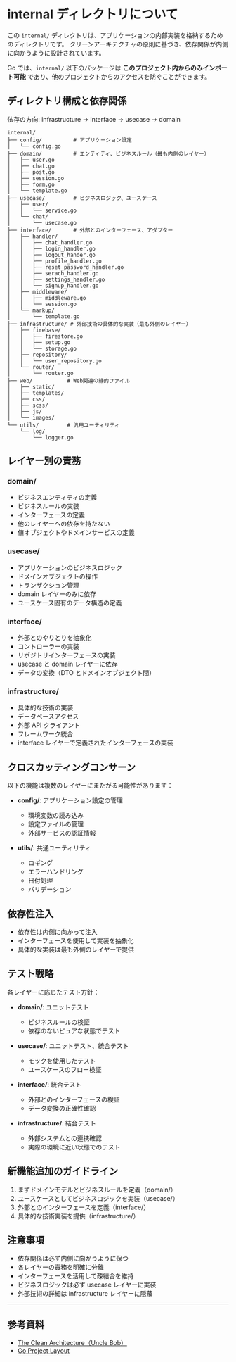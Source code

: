 # internal ディレクトリについて

この `internal/` ディレクトリは、アプリケーションの内部実装を格納するためのディレクトリです。
クリーンアーキテクチャの原則に基づき、依存関係が内側に向かうように設計されています。

Go では、`internal/` 以下のパッケージは **このプロジェクト内からのみインポート可能** であり、他のプロジェクトからのアクセスを防ぐことができます。

## ディレクトリ構成と依存関係

依存の方向: infrastructure → interface → usecase → domain

```
internal/
├── config/          # アプリケーション設定
│   └── config.go
├── domain/          # エンティティ、ビジネスルール（最も内側のレイヤー）
│   ├── user.go
│   ├── chat.go
│   ├── post.go
│   ├── session.go
│   ├── form.go
│   └── template.go
├── usecase/         # ビジネスロジック、ユースケース
│   ├── user/
│   │   └── service.go
│   └── chat/
│       └── usecase.go
├── interface/       # 外部とのインターフェース、アダプター
│   ├── handler/
│   │   ├── chat_handler.go
│   │   ├── login_handler.go
│   │   ├── logout_hander.go
│   │   ├── profile_handler.go
│   │   ├── reset_password_handler.go
│   │   ├── serach_handler.go
│   │   ├── settings_handler.go
│   │   └── signup_handler.go
│   ├── middleware/
│   │   ├── middleware.go
│   │   └── session.go
│   └── markup/
│       └── template.go
├── infrastructure/ # 外部技術の具体的な実装（最も外側のレイヤー）
│   ├── firebase/
│   │   ├── firestore.go
│   │   ├── setup.go
│   │   └── storage.go
│   ├── repository/
│   │   └── user_repository.go
│   └── router/
│       └── router.go
├── web/           # Web関連の静的ファイル
│   ├── static/
│   ├── templates/
│   ├── css/
│   ├── scss/
│   ├── js/
│   └── images/
└── utils/         # 汎用ユーティリティ
    └── log/
        └── logger.go
```

## レイヤー別の責務

### domain/

- ビジネスエンティティの定義
- ビジネスルールの実装
- インターフェースの定義
- 他のレイヤーへの依存を持たない
- 値オブジェクトやドメインサービスの定義

### usecase/

- アプリケーションのビジネスロジック
- ドメインオブジェクトの操作
- トランザクション管理
- domain レイヤーのみに依存
- ユースケース固有のデータ構造の定義

### interface/

- 外部とのやりとりを抽象化
- コントローラーの実装
- リポジトリインターフェースの実装
- usecase と domain レイヤーに依存
- データの変換（DTO とドメインオブジェクト間）

### infrastructure/

- 具体的な技術の実装
- データベースアクセス
- 外部 API クライアント
- フレームワーク統合
- interface レイヤーで定義されたインターフェースの実装

## クロスカッティングコンサーン

以下の機能は複数のレイヤーにまたがる可能性があります：

- **config/**: アプリケーション設定の管理

  - 環境変数の読み込み
  - 設定ファイルの管理
  - 外部サービスの認証情報

- **utils/**: 共通ユーティリティ
  - ロギング
  - エラーハンドリング
  - 日付処理
  - バリデーション

## 依存性注入

- 依存性は内側に向かって注入
- インターフェースを使用して実装を抽象化
- 具体的な実装は最も外側のレイヤーで提供

## テスト戦略

各レイヤーに応じたテスト方針：

- **domain/**: ユニットテスト

  - ビジネスルールの検証
  - 依存のないピュアな状態でテスト

- **usecase/**: ユニットテスト、統合テスト

  - モックを使用したテスト
  - ユースケースのフロー検証

- **interface/**: 統合テスト

  - 外部とのインターフェースの検証
  - データ変換の正確性確認

- **infrastructure/**: 結合テスト
  - 外部システムとの連携確認
  - 実際の環境に近い状態でのテスト

## 新機能追加のガイドライン

1. まずドメインモデルとビジネスルールを定義（domain/）
2. ユースケースとしてビジネスロジックを実装（usecase/）
3. 外部とのインターフェースを定義（interface/）
4. 具体的な技術実装を提供（infrastructure/）

## 注意事項

- 依存関係は必ず内側に向かうように保つ
- 各レイヤーの責務を明確に分離
- インターフェースを活用して疎結合を維持
- ビジネスロジックは必ず usecase レイヤーに実装
- 外部技術の詳細は infrastructure レイヤーに隠蔽

---

## 参考資料

- [The Clean Architecture（Uncle Bob）](https://blog.cleancoder.com/uncle-bob/2012/08/13/the-clean-architecture.html)
- [Go Project Layout](https://github.com/golang-standards/project-layout)
